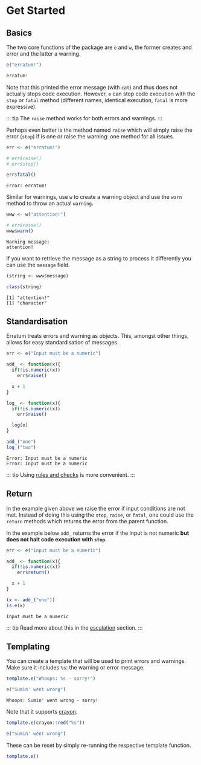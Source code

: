 # Get Started

## Basics

The two core functions of the package are `e` and `w`, the former creates and error and the latter a warning.

```r
e("erratum!")
```

```r
erratum!
```

Note that this printed the error message (with `cat`) and thus does not actually stops code execution. However, `e` can stop code execution with the `stop` or `fatal` method (different names, identical execution, `fatal` is more expressive). 

::: tip
The `raise` method works for both errors and warnings.
:::

Perhaps even better is the method named `raise` which will simply raise the error (`stop`) if is one or raise the warning: one method for all issues.

```r
err <- e("erratum!")

# err$raise()
# err$stop()

err$fatal()
```

```
Error: erratum!
```

Similar for warnings, use `w` to create a warning object and use the `warn` method to throw an actual `warning`.

```r
www <- w("attention!")

# err$raise()
www$warn()
```

```
Warning message:
attention! 
```

If you want to retrieve the message as a string to process it differently you can use the `message` field.

```r
(string <- www$message)

class(string)
```

```
[1] "attention!"
[1] "character"
```

## Standardisation

Erratum treats errors and warning as objects. This, amongst other things, allows for easy standardisation of messages.

```r
err <- e("Input must be a numeric")

add_ <- function(x){
  if(!is.numeric(x))
    err$raise()

  x + 1
}

log_ <- function(x){
  if(!is.numeric(x))
    err$raise()

  log(x)
}

add_("one")
log_("two")
```

```
Error: Input must be a numeric
Error: Input must be a numeric
```

::: tip
Using [rules and checks](/guide/handling.html#rules-and-checks) is more convenient.
:::

## Return

In the example given above we raise the error if input conditions are not met. Instead of doing this using the `stop`, `raise`, or `fatal`, one could use the `return` methods which returns the error from the parent function.

In the example below `add_` returns the error if the input is not numeric __but does not halt code execution with `stop`.__

```r
err <- e("Input must be a numeric")

add_ <- function(x){
  if(!is.numeric(x))
    err$return()

  x + 1
}

(x <- add_("one"))
is.e(x)
```

```
Input must be a numeric
```

::: tip
Read more about this in the [escalation](/guide/escalation) section.
:::

## Templating

You can create a template that will be used to print errors and warnings. Make sure it includes `%s`: the warning or error message.

```r
template.e("Whoops: %s - sorry!")

e("Sumin' went wrong")
```

```
Whoops: Sumin' went wrong - sorry!
```

Note that it supports [crayon](https://github.com/r-lib/crayon).

```r
template.e(crayon::red("%s"))

e("Sumin' went wrong")
```

These can be reset by simply re-running the respective template function.

```r
template.e()
```